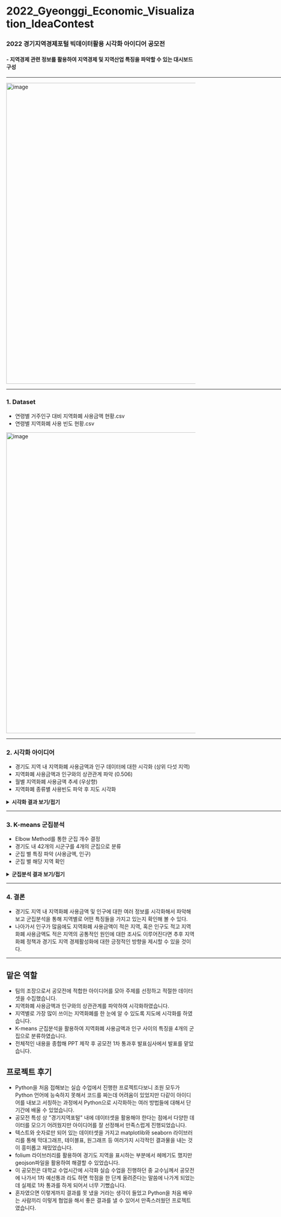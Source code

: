 # 2022_Gyeonggi_Economic_Visualization_IdeaContest
### 2022 경기지역경제포털 빅데이터활용 시각화 아이디어 공모전
#### - 지역경제 관련 정보를 활용하여 지역경제 및 지역산업 특징을 파악할 수 있는 대시보드 구성
<hr width="800">

<img width="800" alt="image" src="https://github.com/user-attachments/assets/0c923c67-4434-47ed-a708-ec31d8e28361">
<hr width="800">

### 1. Dataset
- 연령별 거주인구 대비 지역화폐 사용금액 현황.csv
- 연령별 지역화폐 사용 빈도 현황.csv
<img width="800" alt="image" src="https://github.com/user-attachments/assets/eecfce30-e20e-4d94-aee9-947ed12226d7">
<hr width="800">

### 2. 시각화 아이디어
- 경기도 지역 내 지역화폐 사용금액과 인구 데이터에 대한 시각화 (상위 다섯 지역)
- 지역화폐 사용금액과 인구와의 상관관계 파악 (0.506)
- 월별 지역화폐 사용금액 추세 (우상향)
- 지역화폐 종류별 사용빈도 파악 후 지도 시각화
<details>
   <summary><strong>시각화 결과 보기/접기</strong></summary>
  <img width="959" alt="image" src="https://github.com/user-attachments/assets/ff42c2de-3551-4b8d-a636-415f4908e431">
  <img width="946" alt="image" src="https://github.com/user-attachments/assets/d383e8b6-a51c-4df3-b317-9bad0b19d589">
  <img width="959" alt="image" src="https://github.com/user-attachments/assets/0956275f-7973-4752-989b-5ceee3f1f2a2">
  <img width="935" alt="image" src="https://github.com/user-attachments/assets/d05cb819-30e6-4702-a50e-85d98f6bcbb0">
  <img width="952" alt="image" src="https://github.com/user-attachments/assets/cd4c0df7-9f97-4918-ac18-7049c50ed196">
  <img width="902" alt="image" src="https://github.com/user-attachments/assets/f05eee2d-0d6a-495a-8677-5bd3c90bf9dd">
  <img width="956" alt="image" src="https://github.com/user-attachments/assets/a10838db-574a-4d6e-9a50-880b956eea2f">
  <img width="855" alt="image" src="https://github.com/user-attachments/assets/bc9bb231-4eb3-4385-9136-b1a5b9d3d86d">
</details>
<hr width="800">
  
### 3. K-means 군집분석
- Elbow Method를 통한 군집 개수 결정
- 경기도 내 42개의 시군구를 4개의 군집으로 분류
- 군집 별 특징 파악 (사용금액, 인구)
- 군집 별 해당 지역 확인
<details>
  <summary><strong>군집분석 결과 보기/접기</strong></summary>
<img width="819" alt="image" src="https://github.com/user-attachments/assets/4039ee1f-fb29-457d-b2ab-94d5358a7b74">
<img width="913" alt="image" src="https://github.com/user-attachments/assets/ed3d70dc-a68b-4a1c-b9f4-db09d573b639">
<img width="876" alt="image" src="https://github.com/user-attachments/assets/ee0cad68-e068-47d4-b4b1-3af161d8081e">
</details>
<hr width="800">

### 4. 결론
- 경기도 지역 내 지역화폐 사용금액 및 인구에 대한 여러 정보를 시각화해서 파악해보고 군집분석을 통해 지역별로 어떤 특징들을 가지고 있는지 확인해 볼 수 있다.
- 나아가서 인구가 많음에도 지역화폐 사용금액이 적은 지역, 혹은 인구도 적고 지역화폐 사용금액도 적은 지역의 공통적인 원인에 대한 조사도 이루어진다면
  추후 지역화폐 정책과 경기도 지역 경제활성화에 대한 긍정적인 방향을 제시할 수 있을 것이다.
<hr width="800">

## 맡은 역할
- 팀의 조장으로서 공모전에 적합한 아이디어를 모아 주제를 선정하고 적절한 데이터셋을 수집했습니다.
- 지역화폐 사용금액과 인구와의 상관관계를 파악하여 시각화하였습니다.
- 지역별로 가장 많이 쓰이는 지역화폐를 한 눈에 알 수 있도록 지도에 시각화를 하였습니다.
- K-means 군집분석을 활용하여 지역화폐 사용금액과 인구 사이의 특징을 4개의 군집으로 분류하였습니다.
- 전체적인 내용을 종합해 PPT 제작 후 공모전 1차 통과후 발표심사에서 발표를 맡았습니다.

## 프로젝트 후기
- Python을 처음 접해보는 실습 수업에서 진행한 프로젝트다보니 조원 모두가 Python 언어에 능숙하지 못해서 코드를 짜는데 어려움이 있었지만
  다같이 아이디어를 내보고 서칭하는 과정에서 Python으로 시각화하는 여러 방법들에 대해서 단기간에 배울 수 있었습니다.
- 공모전 특성 상 "경기지역포털" 내에 데이터셋을 활용해야 한다는 점에서 다양한 데이터를 모으기 어려웠지만 아이디어를 잘 선정해서 만족스럽게 진행되었습니다.
- 텍스트와 숫자로만 되어 있는 데이터셋을 가지고 matplotlib와 seaborn 라이브러리를 통해 막대그래프, 테이블표, 원그래프 등 여러가지 시각적인 결과물을 내는 것이 흥미롭고 재밌었습니다.
- folium 라이브러리를 활용하여 경기도 지역을 표시하는 부분에서 헤메기도 했지만 geojson파일을 활용하여 해결할 수 있었습니다.
- 이 공모전은 대학교 수업시간에 시각화 실습 수업을 진행하던 중 교수님께서 공모전에 나가서 1차 예선통과 라도 하면 학점을 한 단계 올려준다는 말씀에 나가게 되었는데 실제로 1차 통과를 하게 되어서 너무 기뻤습니다.
- 혼자였으면 이렇게까지 결과를 못 냈을 거라는 생각이 들었고 Python을 처음 배우는 사람끼리 이렇게 협업을 해서 좋은 결과를 낼 수 있어서 만족스러웠던 프로젝트였습니다.
